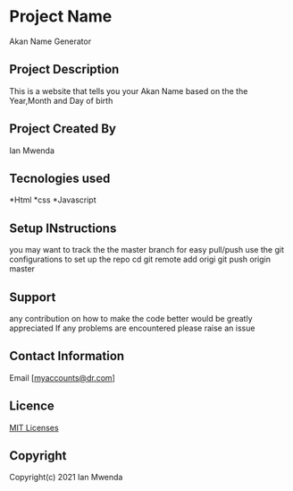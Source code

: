 # Project Name
Akan Name Generator

## Project Description
This is a website that tells you your Akan Name based on the the Year,Month and Day of birth

## Project Created By
Ian Mwenda

## Tecnologies used
*Html
*css
*Javascript

## Setup INstructions
you may want to track the the master branch for easy pull/push
use the git configurations to set up the repo
 cd 
 git remote add origi
 git push origin master

## Support
any contribution on how to make the code better would be greatly appreciated
If any problems are encountered  please raise an issue

## Contact Information
Email [myaccounts@dr.com]

## Licence
[MIT Licenses](https://choosealicense.com.com/licenses/mit/)

## Copyright
Copyright(c) 2021 Ian Mwenda

